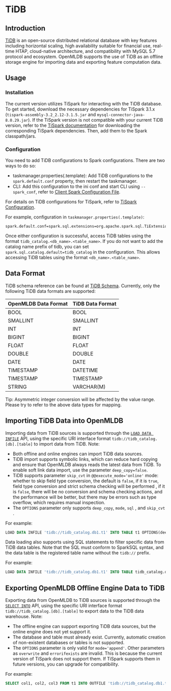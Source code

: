 # TiDB

## Introduction

[TiDB](https://docs.pingcap.com/) is an open-source distributed relational database with key features including horizontal scaling, high availability suitable for financial use, real-time HTAP, cloud-native architecture, and compatibility with MySQL 5.7 protocol and ecosystem. OpenMLDB supports the use of TiDB as an offline storage engine for importing data and exporting feature computation data.

## Usage

### Installation

The current version utilizes TiSpark for interacting with the TiDB database. To get started, download the necessary dependencies for TiSpark 3.1.x (`tispark-assembly-3.2_2.12-3.1.5.jar` and `mysql-connector-java-8.0.29.jar`). If the TiSpark version is not compatible with your current TiDB version, refer to the [TiSpark documentation](https://docs.pingcap.com/tidb/stable/tispark-overview) for downloading the corresponding TiSpark dependencies. Then, add them to the Spark classpath/jars.


### Configuration

You need to add TiDB configurations to Spark configurations. There are two ways to do so:

- taskmanager.properties(.template): Add TiDB configurations to the `spark.default.conf` property, then restart the taskmanager.
- CLI: Add this configuration to the ini conf and start CLI using `--spark_conf`, refer to [Client Spark Configuration File](../../reference/client_config/client_spark_config.md).

For details on TiDB configurations for TiSpark, refer to [TiSpark Configuration](https://docs.pingcap.com/tidb/stable/tispark-overview#tispark-configurations).

For example, configuration in `taskmanager.properties(.template)`:

```properties
spark.default.conf=spark.sql.extensions=org.apache.spark.sql.TiExtensions;spark.sql.catalog.tidb_catalog=org.apache.spark.sql.catalyst.catalog.TiCatalog;spark.sql.catalog.tidb_catalog.pd.addresses=127.0.0.1:2379;spark.tispark.pd.addresses=127.0.0.1:2379;spark.sql.tidb.addr=127.0.0.1;spark.sql.tidb.port=4000;spark.sql.tidb.user=root;spark.sql.tidb.password=root;
```

Once either configuration is successful, access TiDB tables using the format `tidb_catalog.<db_name>.<table_name>`. If you do not want to add the catalog name prefix of tidb, you can set `spark.sql.catalog.default=tidb_catalog` in the configuration. This allows accessing TiDB tables using the format `<db_name>.<table_name>`.

## Data Format

TiDB schema reference can be found at [TiDB Schema](https://docs.pingcap.com/tidb/stable/data-type-overview). Currently, only the following TiDB data formats are supported:

| OpenMLDB Data Format | TiDB Data Format |
|----------------------|------------------|
| BOOL                 | BOOL             |
| SMALLINT             | SMALLINT         |
| INT                  | INT              |
| BIGINT               | BIGINT           |
| FLOAT                | FLOAT            |
| DOUBLE               | DOUBLE           |
| DATE                 | DATE             |
| TIMESTAMP            | DATETIME         |
| TIMESTAMP            | TIMESTAMP        |
| STRING               | VARCHAR(M)       |

Tip: Asymmetric integer conversion will be affected by the value range. Please try to refer to the above data types for mapping.

## Importing TiDB Data into OpenMLDB

Importing data from TiDB sources is supported through the [`LOAD DATA INFILE`](../../openmldb_sql/dml/LOAD_DATA_STATEMENT.md) API, using the specific URI interface format `tidb://tidb_catalog.[db].[table]` to import data from TiDB. Note:

- Both offline and online engines can import TiDB data sources.
- TiDB import supports symbolic links, which can reduce hard copying and ensure that OpenMLDB always reads the latest data from TiDB. To enable soft link data import, use the parameter `deep_copy=false`.
- TiDB supports parameter `skip_cvt` in `@@execute_mode='online'` mode: whether to skip field type conversion, the default is `false`, if it is `true`, field type conversion and strict schema checking will be performed , if it is `false`, there will be no conversion and schema checking actions, and the performance will be better, but there may be errors such as type overflow, which requires manual inspection.
- The `OPTIONS` parameter only supports `deep_copy`, `mode`, `sql` , and `skip_cvt` .

For example:

```sql
LOAD DATA INFILE 'tidb://tidb_catalog.db1.t1' INTO TABLE t1 OPTIONS(deep_copy=false);
```

Data loading also supports using SQL statements to filter specific data from TiDB data tables. Note that the SQL must conform to SparkSQL syntax, and the data table is the registered table name without the `tidb://` prefix.

For example:

```sql
LOAD DATA INFILE 'tidb://tidb_catalog.db1.t1' INTO TABLE tidb_catalog.db1.t1 OPTIONS(deep_copy=true, sql='SELECT * FROM tidb_catalog.db1.t1 where key=\"foo\"')
```

## Exporting OpenMLDB Offline Engine Data to TiDB

Exporting data from OpenMLDB to TiDB sources is supported through the [`SELECT INTO`](../../openmldb_sql/dql/SELECT_INTO_STATEMENT.md) API, using the specific URI interface format `tidb://tidb_catalog.[db].[table]` to export data to the TiDB data warehouse. Note:

- The offline engine can support exporting TiDB data sources, but the online engine does not yet support it.
- The database and table must already exist. Currently, automatic creation of non-existent databases or tables is not supported.
- The `OPTIONS` parameter is only valid for `mode='append'`. Other parameters as `overwrite` and `errorifexists` are invalid. This is because the current version of TiSpark does not support them. If TiSpark supports them in future versions, you can upgrade for compatibility.

For example:

```sql
SELECT col1, col2, col3 FROM t1 INTO OUTFILE 'tidb://tidb_catalog.db1.t1' options(mode='append');
```

